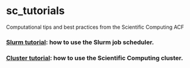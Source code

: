 # sc_tutorials

Computational tips and best practices from the Scientific Computing ACF

### [Slurm tutorial](slurm_tutorial/README.md): how to use the Slurm job scheduler.

### [Cluster tutorial](cluster_tutorial/README.md): how to use the Scientific Computing cluster.